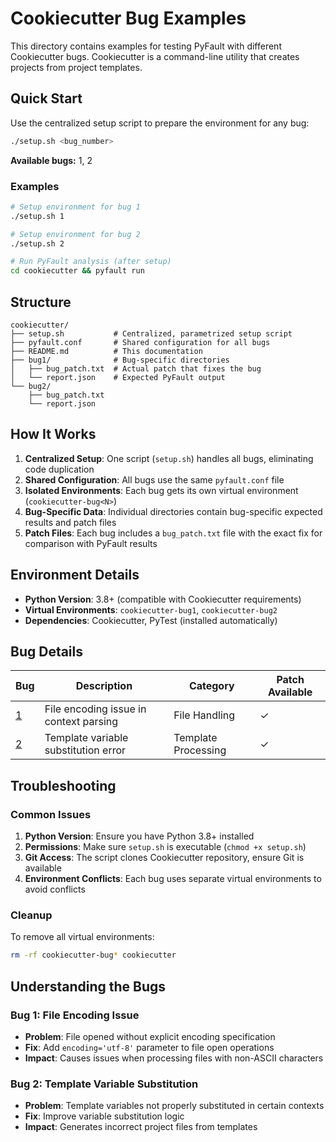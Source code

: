# Cookiecutter Bug Examples

This directory contains examples for testing PyFault with different Cookiecutter bugs. Cookiecutter is a command-line utility that creates projects from project templates.

## Quick Start

Use the centralized setup script to prepare the environment for any bug:

```bash
./setup.sh <bug_number>
```

**Available bugs:** 1, 2

### Examples

```bash
# Setup environment for bug 1
./setup.sh 1

# Setup environment for bug 2  
./setup.sh 2

# Run PyFault analysis (after setup)
cd cookiecutter && pyfault run
```

## Structure

```
cookiecutter/
├── setup.sh           # Centralized, parametrized setup script
├── pyfault.conf       # Shared configuration for all bugs
├── README.md          # This documentation
├── bug1/              # Bug-specific directories
│   ├── bug_patch.txt  # Actual patch that fixes the bug
│   └── report.json    # Expected PyFault output
└── bug2/
    ├── bug_patch.txt
    └── report.json
```

## How It Works

1. **Centralized Setup**: One script (`setup.sh`) handles all bugs, eliminating code duplication
2. **Shared Configuration**: All bugs use the same `pyfault.conf` file
3. **Isolated Environments**: Each bug gets its own virtual environment (`cookiecutter-bug<N>`)
4. **Bug-Specific Data**: Individual directories contain bug-specific expected results and patch files
5. **Patch Files**: Each bug includes a `bug_patch.txt` file with the exact fix for comparison with PyFault results

## Environment Details

- **Python Version**: 3.8+ (compatible with Cookiecutter requirements)
- **Virtual Environments**: `cookiecutter-bug1`, `cookiecutter-bug2`
- **Dependencies**: Cookiecutter, PyTest (installed automatically)

## Bug Details

| Bug | Description | Category | Patch Available |
|-----|-------------|----------|-----------------|
| [1](bug1/) | File encoding issue in context parsing | File Handling | ✓ |
| [2](bug2/) | Template variable substitution error | Template Processing | ✓ |

## Troubleshooting

### Common Issues

1. **Python Version**: Ensure you have Python 3.8+ installed
2. **Permissions**: Make sure `setup.sh` is executable (`chmod +x setup.sh`)
3. **Git Access**: The script clones Cookiecutter repository, ensure Git is available
4. **Environment Conflicts**: Each bug uses separate virtual environments to avoid conflicts

### Cleanup

To remove all virtual environments:

```bash
rm -rf cookiecutter-bug* cookiecutter
```

## Understanding the Bugs

### Bug 1: File Encoding Issue
- **Problem**: File opened without explicit encoding specification
- **Fix**: Add `encoding='utf-8'` parameter to file open operations
- **Impact**: Causes issues when processing files with non-ASCII characters

### Bug 2: Template Variable Substitution
- **Problem**: Template variables not properly substituted in certain contexts
- **Fix**: Improve variable substitution logic
- **Impact**: Generates incorrect project files from templates
